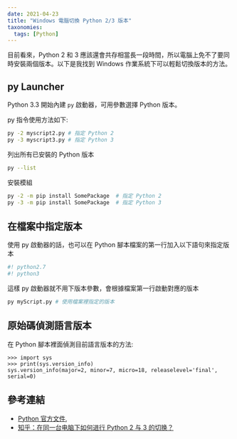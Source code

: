 ```yaml
---
date: 2021-04-23
title: "Windows 電腦切換 Python 2/3 版本"
taxonomies:
  tags: [Python]
---
```


目前看來，Python 2 和 3 應該還會共存相當長一段時間，所以電腦上免不了要同時安裝兩個版本。以下是我找到 Windows 作業系統下可以輕鬆切換版本的方法。

## py Launcher

Python 3.3 開始內建 `py` 啟動器，可用參數選擇 Python 版本。

py 指令使用方法如下:
```bash
py -2 myscript2.py # 指定 Python 2
py -3 myscript3.py # 指定 Python 3
```

列出所有已安裝的 Python 版本
```bash
py --list
```

安裝模組
```bash
py -2 -m pip install SomePackage  # 指定 Python 2
py -3 -m pip install SomePackage  # 指定 Python 3
```

## 在檔案中指定版本

使用 py 啟動器的話，也可以在 Python 腳本檔案的第一行加入以下語句來指定版本
```py
#! python2.7
#! python3
```

這樣 py 啟動器就不用下版本參數，會根據檔案第一行啟動對應的版本
```bash
py myScript.py # 使用檔案裡指定的版本
```

## 原始碼偵測語言版本

在 Python 腳本裡面偵測目前語言版本的方法: 

```
>>> import sys
>>> print(sys.version_info)
sys.version_info(major=2, minor=7, micro=18, releaselevel='final', serial=0)
```

## 參考連結

- [Python 官方文件][1],
- [知乎：在同一台电脑下如何进行 Python 2 与 3 的切换？][2]

[1]: https://docs.python.org/3/installing/index.html#install-scientific-python-packages
[2]: https://www.zhihu.com/question/22846291/answer/22928449
